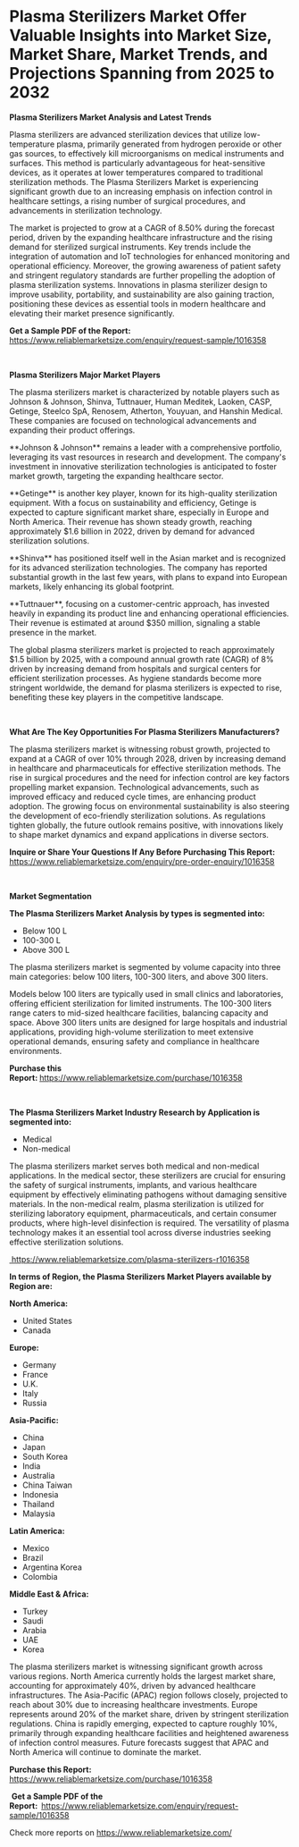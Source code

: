 <p><h1>Plasma Sterilizers Market Offer Valuable Insights into Market Size, Market Share, Market Trends, and Projections Spanning from 2025 to 2032</h1></p><p><strong>Plasma Sterilizers Market Analysis and Latest Trends</strong></p>
<p><p>Plasma sterilizers are advanced sterilization devices that utilize low-temperature plasma, primarily generated from hydrogen peroxide or other gas sources, to effectively kill microorganisms on medical instruments and surfaces. This method is particularly advantageous for heat-sensitive devices, as it operates at lower temperatures compared to traditional sterilization methods. The Plasma Sterilizers Market is experiencing significant growth due to an increasing emphasis on infection control in healthcare settings, a rising number of surgical procedures, and advancements in sterilization technology.</p><p>The market is projected to grow at a CAGR of 8.50% during the forecast period, driven by the expanding healthcare infrastructure and the rising demand for sterilized surgical instruments. Key trends include the integration of automation and IoT technologies for enhanced monitoring and operational efficiency. Moreover, the growing awareness of patient safety and stringent regulatory standards are further propelling the adoption of plasma sterilization systems. Innovations in plasma sterilizer design to improve usability, portability, and sustainability are also gaining traction, positioning these devices as essential tools in modern healthcare and elevating their market presence significantly.</p></p>
<p><strong>Get a Sample PDF of the Report:&nbsp;</strong> <a href="https://www.reliablemarketsize.com/enquiry/request-sample/1016358?utm_campaign=2948&utm_medium=2&utm_source=Github&utm_content=ia&utm_term=08042025&utm_id=plasma-sterilizers">https://www.reliablemarketsize.com/enquiry/request-sample/1016358</a></p>
<p>&nbsp;</p>
<p><strong>Plasma Sterilizers Major Market Players</strong></p>
<p><p>The plasma sterilizers market is characterized by notable players such as Johnson & Johnson, Shinva, Tuttnauer, Human Meditek, Laoken, CASP, Getinge, Steelco SpA, Renosem, Atherton, Youyuan, and Hanshin Medical. These companies are focused on technological advancements and expanding their product offerings.</p><p>**Johnson & Johnson** remains a leader with a comprehensive portfolio, leveraging its vast resources in research and development. The company's investment in innovative sterilization technologies is anticipated to foster market growth, targeting the expanding healthcare sector.</p><p>**Getinge** is another key player, known for its high-quality sterilization equipment. With a focus on sustainability and efficiency, Getinge is expected to capture significant market share, especially in Europe and North America. Their revenue has shown steady growth, reaching approximately $1.6 billion in 2022, driven by demand for advanced sterilization solutions.</p><p>**Shinva** has positioned itself well in the Asian market and is recognized for its advanced sterilization technologies. The company has reported substantial growth in the last few years, with plans to expand into European markets, likely enhancing its global footprint.</p><p>**Tuttnauer**, focusing on a customer-centric approach, has invested heavily in expanding its product line and enhancing operational efficiencies. Their revenue is estimated at around $350 million, signaling a stable presence in the market.</p><p>The global plasma sterilizers market is projected to reach approximately $1.5 billion by 2025, with a compound annual growth rate (CAGR) of 8% driven by increasing demand from hospitals and surgical centers for efficient sterilization processes. As hygiene standards become more stringent worldwide, the demand for plasma sterilizers is expected to rise, benefiting these key players in the competitive landscape.</p></p>
<p>&nbsp;</p>
<p><strong>What Are The Key Opportunities For Plasma Sterilizers Manufacturers?</strong></p>
<p><p>The plasma sterilizers market is witnessing robust growth, projected to expand at a CAGR of over 10% through 2028, driven by increasing demand in healthcare and pharmaceuticals for effective sterilization methods. The rise in surgical procedures and the need for infection control are key factors propelling market expansion. Technological advancements, such as improved efficacy and reduced cycle times, are enhancing product adoption. The growing focus on environmental sustainability is also steering the development of eco-friendly sterilization solutions. As regulations tighten globally, the future outlook remains positive, with innovations likely to shape market dynamics and expand applications in diverse sectors.</p></p>
<p><strong>Inquire or Share Your Questions If Any Before Purchasing This Report:</strong> <a href="https://www.reliablemarketsize.com/enquiry/pre-order-enquiry/1016358?utm_campaign=2948&utm_medium=2&utm_source=Github&utm_content=ia&utm_term=08042025&utm_id=plasma-sterilizers">https://www.reliablemarketsize.com/enquiry/pre-order-enquiry/1016358</a></p>
<p>&nbsp;</p>
<p><strong>Market Segmentation</strong></p>
<p><strong>The Plasma Sterilizers Market Analysis by types is segmented into:</strong></p>
<p><ul><li>Below 100 L</li><li>100-300 L</li><li>Above 300 L</li></ul></p>
<p><p>The plasma sterilizers market is segmented by volume capacity into three main categories: below 100 liters, 100-300 liters, and above 300 liters. </p><p>Models below 100 liters are typically used in small clinics and laboratories, offering efficient sterilization for limited instruments. The 100-300 liters range caters to mid-sized healthcare facilities, balancing capacity and space. Above 300 liters units are designed for large hospitals and industrial applications, providing high-volume sterilization to meet extensive operational demands, ensuring safety and compliance in healthcare environments.</p></p>
<p><strong>Purchase this Report:&nbsp;</strong><a href="https://www.reliablemarketsize.com/purchase/1016358?utm_campaign=2948&utm_medium=2&utm_source=Github&utm_content=ia&utm_term=08042025&utm_id=plasma-sterilizers">https://www.reliablemarketsize.com/purchase/1016358</a></p>
<p>&nbsp;</p>
<p><strong>The Plasma Sterilizers Market Industry Research by Application is segmented into:</strong></p>
<p><ul><li>Medical</li><li>Non-medical</li></ul></p>
<p><p>The plasma sterilizers market serves both medical and non-medical applications. In the medical sector, these sterilizers are crucial for ensuring the safety of surgical instruments, implants, and various healthcare equipment by effectively eliminating pathogens without damaging sensitive materials. In the non-medical realm, plasma sterilization is utilized for sterilizing laboratory equipment, pharmaceuticals, and certain consumer products, where high-level disinfection is required. The versatility of plasma technology makes it an essential tool across diverse industries seeking effective sterilization solutions.</p></p>
<p><a href="https://www.reliablemarketsize.com/plasma-sterilizers-r1016358?utm_campaign=2948&utm_medium=2&utm_source=Github&utm_content=ia&utm_term=08042025&utm_id=plasma-sterilizers">&nbsp;https://www.reliablemarketsize.com/plasma-sterilizers-r1016358</a></p>
<p><strong>In terms of Region, the Plasma Sterilizers Market Players available by Region are:</strong></p>
<p>
    <p> <strong> North America: </strong>
        <ul>
            <li>United States</li>
            <li>Canada</li>
        </ul>
        </p> 
    <p> <strong> Europe: </strong>
        <ul>
            <li>Germany</li>
            <li>France</li>
            <li>U.K.</li>
            <li>Italy</li>
            <li>Russia</li>
        </ul>
        </p> 
    <p> <strong> Asia-Pacific: </strong>
        <ul>
            <li>China</li>
            <li>Japan</li>
            <li>South Korea</li>
            <li>India</li>
            <li>Australia</li>
            <li>China Taiwan</li>
            <li>Indonesia</li>
            <li>Thailand</li>
            <li>Malaysia</li>
        </ul>
        </p> 
    <p> <strong> Latin America: </strong>
        <ul>
            <li>Mexico</li>
            <li>Brazil</li>
            <li>Argentina Korea</li>
            <li>Colombia</li>
        </ul>
        </p> 
    <p> <strong> Middle East & Africa: </strong>
        <ul>
            <li>Turkey</li>
            <li>Saudi</li>
            <li>Arabia</li>
            <li>UAE</li>
            <li>Korea</li>
        </ul>
    </p>
    </p>
<p><p>The plasma sterilizers market is witnessing significant growth across various regions. North America currently holds the largest market share, accounting for approximately 40%, driven by advanced healthcare infrastructures. The Asia-Pacific (APAC) region follows closely, projected to reach about 30% due to increasing healthcare investments. Europe represents around 20% of the market share, driven by stringent sterilization regulations. China is rapidly emerging, expected to capture roughly 10%, primarily through expanding healthcare facilities and heightened awareness of infection control measures. Future forecasts suggest that APAC and North America will continue to dominate the market.</p></p>
<p><strong>Purchase this Report: </strong><a href="https://www.reliablemarketsize.com/purchase/1016358?utm_campaign=2948&utm_medium=2&utm_source=Github&utm_content=ia&utm_term=08042025&utm_id=plasma-sterilizers">https://www.reliablemarketsize.com/purchase/1016358</a></p>
<p>&nbsp;<strong>Get a Sample PDF of the Report:&nbsp;&nbsp;</strong><a href="https://www.reliablemarketsize.com/enquiry/request-sample/1016358?utm_campaign=2948&utm_medium=2&utm_source=Github&utm_content=ia&utm_term=08042025&utm_id=plasma-sterilizers">https://www.reliablemarketsize.com/enquiry/request-sample/1016358</a></p>
<p><strong></strong></p>
<p>Check more reports on <a href="https://www.reliablemarketsize.com/?utm_campaign=2948&utm_medium=2&utm_source=Github&utm_content=ia&utm_term=08042025&utm_id=plasma-sterilizers">https://www.reliablemarketsize.com/</a></p>